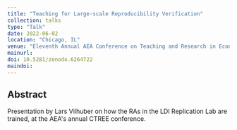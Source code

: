 ```yaml
---
title: "Teaching for Large-scale Reproducibility Verification"
collection: talks
type: "Talk"
date: 2022-06-02
location: "Chicago, IL"
venue: "Eleventh Annual AEA Conference on Teaching and Research in Economic Education (CTREE)"
mainurl: 
doi: 10.5281/zenodo.6264722
maindoi: 
---
```


## Abstract

Presentation by Lars Vilhuber on how the RAs in the LDI Replication Lab are trained, at the AEA's annual CTREE conference.
